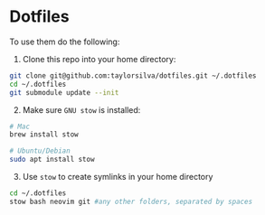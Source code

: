# Dotfiles

To use them do the following:

1. Clone this repo into your home directory:

```bash
git clone git@github.com:taylorsilva/dotfiles.git ~/.dotfiles
cd ~/.dotfiles
git submodule update --init
```

2. Make sure `GNU stow` is installed:

```bash
# Mac
brew install stow

# Ubuntu/Debian
sudo apt install stow
```

3. Use `stow` to create symlinks in your home directory

```bash
cd ~/.dotfiles
stow bash neovim git #any other folders, separated by spaces
```

